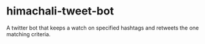 # himachali-tweet-bot
A twitter bot that keeps a watch on specified hashtags and retweets the one matching criteria. 
